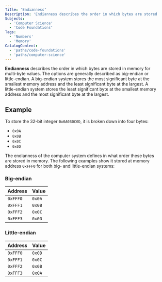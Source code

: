 ```yaml
---
Title: 'Endianness'
Description: 'Endianness describes the order in which bytes are stored in memory for multi-byte values.'
Subjects:
  - 'Computer Science'
  - 'Code Foundations'
Tags:
  - 'Numbers'
  - 'Memory'
CatalogContent:
  - 'paths/code-foundations'
  - 'paths/computer-science'
---
```


**Endianness** describes the order in which bytes are stored in memory for multi-byte values. The options are generally described as big-endian or little-endian. A big-endian system stores the most significant byte at the smallest memory address and the least significant byte at the largest. A little-endian system stores the least significant byte at the smallest memory address and the most significant byte at the largest.

## Example

To store the 32-bit integer `0x0A0B0C0D`, it is broken down into four bytes:

- `0x0A`
- `0x0B`
- `0x0C`
- `0x0D`

The endianness of the computer system defines in what order these bytes are stored in memory. The following examples show it stored at memory address `0xFFF0` for both big- and little-endian systems:

### Big-endian

| Address  | Value  |
| -------- | ------ |
| `0xFFF0` | `0x0A` |
| `0xFFF1` | `0x0B` |
| `0xFFF2` | `0x0C` |
| `0xFFF3` | `0x0D` |

### Little-endian

| Address  | Value  |
| -------- | ------ |
| `0xFFF0` | `0x0D` |
| `0xFFF1` | `0x0C` |
| `0xFFF2` | `0x0B` |
| `0xFFF3` | `0x0A` |
